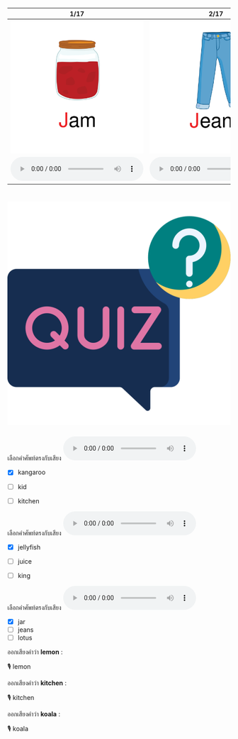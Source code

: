 <div class="carrousel">


|1/17|2/17|3/17|4/17|5/17|6/17|7/17|8/17|9/17|10/17|11/17|12/17|13/17|14/17|15/17|16/17|17/17|
| :----: | :----: | :----: | :----: | :----: | :----: | :----: | :----: | :----: | :----: | :----: | :----: | :----: | :----: | :----: | :----: | :----: |
|![](/media/img/J-K-L__jam.svg)|![](/media/img/J-K-L__jeans.svg)|![](/media/img/J-K-L__jellyfish.svg)|![](/media/img/J-K-L__juice.svg)|![](/media/img/J-K-L__jar.svg)|![](/media/img/J-K-L__jaguar.svg)|![](/media/img/J-K-L__king.svg)|![](/media/img/J-K-L__koala.svg)|![](/media/img/J-K-L__kitchen.svg)|![](/media/img/J-K-L__key.svg)|![](/media/img/J-K-L__kangaroo.svg)|![](/media/img/J-K-L__kid.svg)|![](/media/img/J-K-L__lion.svg)|![](/media/img/J-K-L__lemon.svg)|![](/media/img/J-K-L__lotus.svg)|![](/media/img/J-K-L__lollipop.svg)|![](/media/img/J-K-L__laugh.svg)|
|![](/media/audio/jam.mp3)|![](/media/audio/jeans.mp3)|![](/media/audio/jellyfish.mp3)|![](/media/audio/juice.mp3)|![](/media/audio/jar.mp3)|![](/media/audio/jaguar.mp3)|![](/media/audio/king.mp3)|![](/media/audio/koala.mp3)|![](/media/audio/kitchen.mp3)|![](/media/audio/key.mp3)|![](/media/audio/kangaroo.mp3)|![](/media/audio/kid.mp3)|![](/media/audio/lion.mp3)|![](/media/audio/lemon.mp3)|![](/media/audio/lotus.mp3)|![](/media/audio/lollipop.mp3)|![](/media/audio/laugh.mp3)|

</div>



# ![icon](/media/icons/quiz.svg) 


 เลือกคำศัพท์ตรงกับเสียง ![](/media/audio/kangaroo.mp3) 
 - [x] kangaroo
 - [ ] kid
 - [ ] kitchen


 เลือกคำศัพท์ตรงกับเสียง ![](/media/audio/jellyfish.mp3) 
 - [x] jellyfish
 - [ ] juice
 - [ ] king


 เลือกคำศัพท์ตรงกับเสียง ![](/media/audio/jar.mp3) 
 - [x] jar
 - [ ] jeans
 - [ ] lotus

ออกเสียงคำว่า **lemon** :

🎙️ lemon

ออกเสียงคำว่า **kitchen** :

🎙️ kitchen

ออกเสียงคำว่า **koala** :

🎙️ koala

